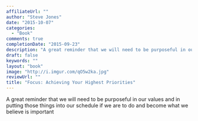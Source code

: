 ```yaml
---
affiliateUrl: ""
author: "Steve Jones"
date: "2015-10-07"
categories:
  - "Book"
comments: true
completionDate: "2015-09-23"
description: "A great reminder that we will need to be purposeful in our values and in putting those things into our schedule if we are to do and become what we bel"
draft: false
keywords: ""
layout: "book"
image: "http://i.imgur.com/qO5w2ka.jpg"
reviewUrl: ""
title: "Focus: Achieving Your Highest Priorities"
---
```


A great reminder that we will need to be purposeful in our values and in putting those things into our schedule if we are to do and become what we believe is important
